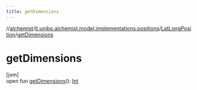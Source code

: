 ```yaml
---
title: getDimensions
---
```

//[alchemist](../../../index.html)/[it.unibo.alchemist.model.implementations.positions](../index.html)/[LatLongPosition](index.html)/[getDimensions](get-dimensions.html)



# getDimensions



[jvm]\
open fun [getDimensions](get-dimensions.html)(): [Int](https://kotlinlang.org/api/latest/jvm/stdlib/kotlin/-int/index.html)




